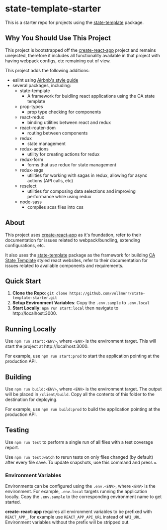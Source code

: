 # state-template-starter

This is a starter repo for projects using the [state-template](https://github.com/vollmerr/state-template) package.

## Why You Should Use This Project
This project is bootstrapped off the [create-react-app](https://github.com/facebook/create-react-app) project and remains unejected, therefore it includes all functionality available in that project with having webpack configs, etc remaining out of view.

This project adds the following additions:
- eslint using [Airbnb's style guide](https://github.com/airbnb/javascript)
- several packages, including:
  - state-template
    - A framework for buidling react applications using the CA state template
  - prop-types
    - prop type checking for components
  - react-redux
    - binding utilities between react and redux
  - react-router-dom
    - routing between components
  - redux
    - state management
  - redux-actions
    - utility for creating actions for redux
  - redux-form
    - forms that use redux for state management
  - redux-saga
    - utilities for working with sagas in redux, allowing for async actions (API calls, etc)
  - reselect
    - utilities for composing data selections and improving performance while using redux
  - node-sass
    - compiles scss files into css

## About
This project uses [create-react-app](https://github.com/facebook/create-react-app) as it's foundation, refer to their documentation for issues related to webpack/bundling, extending configurations, etc. 

It also uses the [state-template](https://www.npmjs.com/package/state-template) package as the framework for building [CA State Template](http://template.webstandards.ca.gov/sample/) styled react websites, refer to their documentation for issues related to available components and requirements.

## Quick Start
1. **Clone the Repo**: `git clone https://github.com/vollmerr/state-template-starter.git`
2. **Setup Environment Variables**: Copy the `.env.sample` to `.env.local`
3. **Start Locally**: `npm run start:local` then navigate to http://localhost:3000.

## Running Locally
Use `npm run start:<ENV>`, where `<ENV>` is the environment target. 
This will start the project at http://localhost:3000.

For example, use `npm run start:prod` to start the application pointing at the production API.

## Building
Use `npm run build:<ENV>`, where `<ENV>` is the environment target. The output will be placed in `/client/build`. Copy all the contents of this folder to the destination for deploying.

For example, use `npm run build:prod` to build the application pointing at the production API.

## Testing
Use `npm run test` to perform a single run of all files with a test coverage report.

Use `npm run test:watch` to rerun tests on only files changed (by default) after every file save. To update snapshots, use this command and press `u`.

### Environment Variables
Environments can be configured using the `.env.<ENV>`, where `<ENV>` is the environment. For example, `.env.local` targets running the application locally. Copy the `.env.sample` to the corresponding environment name to get started.

**create-react-app** requires all environment variables to be prefixed with `REACT_APP_`, for example use `REACT_APP_API_URL` instead of `API_URL`. Environment variables without the prefix will be stripped out.
